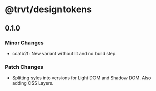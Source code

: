 # @trvt/designtokens

## 0.1.0
### Minor Changes

- cca1b2f: New variant without lit and no build step.

### Patch Changes

- Splitting syles into versions for Light DOM and Shadow DOM. Also adding CSS Layers.
